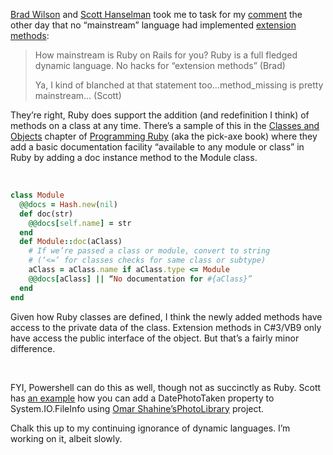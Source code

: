 [Brad Wilson](http://www.agileprogrammer.com/dotnetguy) and [Scott
Hanselman](http://www.hanselman.com/blog/ "Scott Hanselman") took me to
task for my
[comment](http://devhawk.net/2007/03/13/morning-coffee-44/) the
other day that no “mainstream” language had implemented [extension
methods](http://weblogs.asp.net/scottgu/archive/2007/03/13/new-orcas-language-feature-extension-methods.aspx):

> How mainstream is Ruby on Rails for you? Ruby is a full fledged
> dynamic language. No hacks for “extension methods” (Brad)
>
> Ya, I kind of blanched at that statement too…method\_missing is pretty
> mainstream… (Scott)

They’re right, Ruby does support the addition (and redefinition I think)
of methods on a class at any time. There’s a sample of this in the
[Classes and
Objects](http://www.ruby-doc.org/docs/ProgrammingRuby/html/classes.html)
chapter of [Programming
Ruby](http://www.ruby-doc.org/docs/ProgrammingRuby/) (aka the pick-axe
book) where they add a basic documentation facility “available to any
module or class” in Ruby by adding a doc instance method to the Module
class.

 

``` ruby
class Module
  @@docs = Hash.new(nil)
  def doc(str)
    @@docs[self.name] = str
  end
  def Module::doc(aClass)
    # If we’re passed a class or module, convert to string
    # (‘<=’ for classes checks for same class or subtype)
    aClass = aClass.name if aClass.type <= Module
    @@docs[aClass] || “No documentation for #{aClass}”
  end
end
```

Given how Ruby classes are defined, I think the newly added methods have
access to the private data of the class. Extension methods in C\#3/VB9
only have access the public interface of the object. But that’s a fairly
minor difference.

 

FYI, Powershell can do this as well, though not as succinctly as Ruby.
Scott has [an
example](http://www.hanselman.com/blog/AccessingEXIFPhotoDataFromJPEGsWithPowerShell.aspx)
how you can add a DatePhotoTaken property to System.IO.FileInfo using
[Omar
Shahine’s](http://www.shahine.com/omar)[PhotoLibrary](http://wiki.shahine.com/default.aspx/MyWiki.PhotoLibrary)
project.

Chalk this up to my continuing ignorance of dynamic languages. I’m
working on it, albeit slowly.
